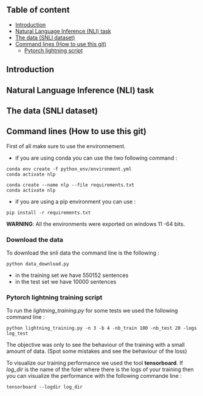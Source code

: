 ## Table of content

- [Introduction](#introduction)
- [Natural Language Inference (NLI) task](#natural-language-inference-nli-task)
- [The data (SNLI dataset)](#the-data-snli-dataset)
- [Command lines (How to use this git)](#command-lines-how-to-use-this-git)
    - [Pytorch lightning script](#pytorch-lightning-training-script)

## Introduction

## Natural Language Inference (NLI) task

## The data (SNLI dataset)

## Command lines (How to use this git)

First of all make sure to use the environnement.

- if you are using conda you can use the two following command :

```commandline
conda env create -f python_env/environment.yml
conda activate nlp
```

```commandline
conda create --name nlp --file requirements.txt
conda activate nlp
```

- if you are using a pip environment you can use :

```commandline
pip install -r requirements.txt
```

**WARNING**: All the environments were exported on windows 11 -64 bits.

### Download the data

To download the snli data the command line is the following :

```
python data_download.py
```

- in the training set we have 550152 sentences
- in the test set we have 10000 sentences

### Pytorch lightning training script

To run the *lightning_training.py* for some tests we used the following command line :

```commandline
python lightning_training.py -n 3 -b 4 -nb_train 100 -nb_test 20 -logs log_test
```

The objective was only to see the behaviour of the training with a small amount of data. (Spot some mistakes and see the
behaviour of the loss)

To visualize our training performance we used the tool **tensorboard**. If *log_dir* is the name of the foler where
there is the logs of your training then you can visualize the performance with the following commande line :

```commandline
tensorboard --logdir log_dir
```
